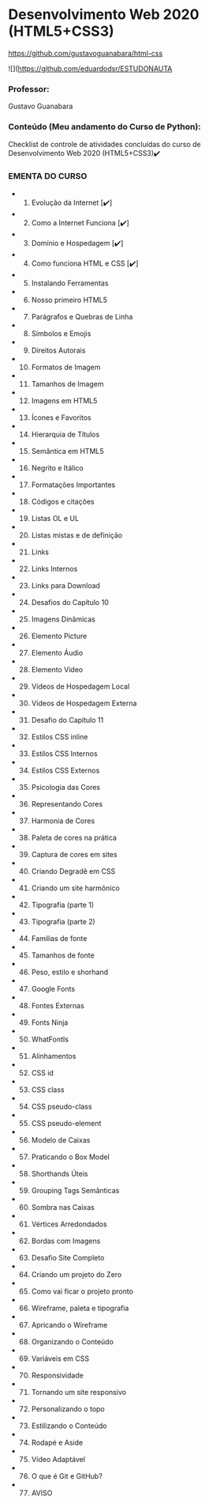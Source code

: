 # Desenvolvimento Web 2020 (HTML5+CSS3)

https://github.com/gustavoguanabara/html-css

![](https://github.com/eduardodsr/ESTUDONAUTA

### Professor:

Gustavo Guanabara

### Conteúdo (Meu andamento do Curso de Python):

 Checklist de controle de atividades concluídas do curso de Desenvolvimento Web 2020 (HTML5+CSS3)✔️

### EMENTA DO CURSO
	
- 	01. Evolução da Internet [✔️]		
- 02. Como a Internet Funciona [✔️]		
- 03. Domínio e Hospedagem [✔️]		
- 04. Como funciona HTML e CSS [✔️]		
- 05. Instalando Ferramentas		
- 06. Nosso primeiro HTML5		
- 07. Parágrafos e Quebras de Linha		
- 08. Símbolos e Emojis		
- 09. Direitos Autorais		
- 10. Formatos de Imagem		
- 11. Tamanhos de Imagem		
- 12. Imagens em HTML5		
- 13. Ícones e Favoritos		
- 14. Hierarquia de Títulos		
- 15. Semântica em HTML5		
- 16. Negrito e Itálico		
- 17. Formatações Importantes		
- 18. Códigos e citações		
- 19. Listas OL e UL		
- 20. Listas mistas e de definição		
- 21. Links		
- 22. Links Internos		
- 23. Links para Download		
- 24. Desafios do Capítulo 10		
- 25. Imagens Dinâmicas		
- 26. Elemento Picture		
- 27. Elemento Áudio		
- 28. Elemento Vídeo		
- 29. Vídeos de Hospedagem Local		
- 30. Vídeos de Hospedagem Externa		
- 31. Desafio do Capítulo 11		
- 32. Estilos CSS inline		
- 33. Estilos CSS Internos		
- 34. Estilos CSS Externos		
- 35. Psicologia das Cores		
- 36. Representando Cores		
- 37. Harmonia de Cores		
- 38. Paleta de cores na prática		
- 39. Captura de cores em sites		
- 40. Criando Degradê em CSS		
- 41. Criando um site harmônico		
- 42. Tipografia (parte 1)		
- 43. Tipografia (parte 2)		
- 44. Familias de fonte		
- 45. Tamanhos de fonte		
- 46. Peso, estilo e shorhand		
- 47. Google Fonts		
- 48. Fontes Externas		
- 49. Fonts Ninja		
- 50. WhatFontIs		
- 51. Alinhamentos		
- 52. CSS id		
- 53. CSS class		
- 54. CSS pseudo-class		
- 55. CSS pseudo-element		
- 56. Modelo de Caixas		
- 57. Praticando o Box Model		
- 58. Shorthands Úteis		
- 59. Grouping Tags Semânticas		
- 60. Sombra nas Caixas		
- 61. Vértices Arredondados		
- 62. Bordas com Imagens		
- 63. Desafio Site Completo		
- 64. Criando um projeto do Zero		
- 65. Como vai ficar o projeto pronto		
- 66. Wireframe, paleta e tipografia		
- 67. Apricando o Wireframe		
- 68. Organizando o Conteúdo		
- 69. Variáveis em CSS		
- 70. Responsividade		
- 71. Tornando um site responsivo		
- 72. Personalizando o topo		
- 73. Estilizando o Conteúdo		
- 74. Rodapé e Aside		
- 75. Vídeo Adaptável		
- 76. O que é Git e GitHub?		
- 77. AVISO		


